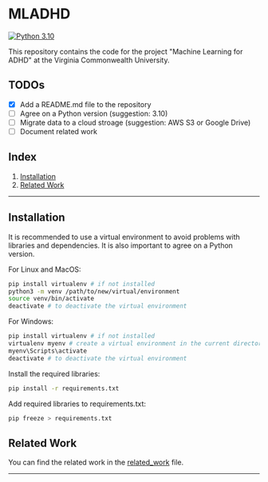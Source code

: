 # MLADHD

[![Python 3.10](https://img.shields.io/badge/python-3.10-blue)](https://www.python.org/downloads/release/python-3100/)

This repository contains the code for the project "Machine Learning for ADHD" at the Virginia Commonwealth University.

## TODOs

- [X] Add a README.md file to the repository
- [ ] Agree on a Python version (suggestion: 3.10)
- [ ] Migrate data to a cloud stroage (suggestion: AWS S3 or Google Drive)
- [ ] Document related work

## Index

1. [Installation](#installation)
2. [Related Work](#related-work)
---

## Installation

It is recommended to use a virtual environment to avoid problems with libraries and dependencies. It is also important to agree on a Python version.

For Linux and MacOS:

```bash
pip install virtualenv # if not installed
python3 -m venv /path/to/new/virtual/environment
source venv/bin/activate
deactivate # to deactivate the virtual environment
```

For Windows:

```bash
pip install virtualenv # if not installed
virtualenv myenv # create a virtual environment in the current directory
myenv\Scripts\activate
deactivate # to deactivate the virtual environment
```

Install the required libraries:

```bash
pip install -r requirements.txt
```

Add required libraries to requirements.txt:

```bash
pip freeze > requirements.txt
```

## Related Work

You can find the related work in the [related_work](/docs/related_work.md) file.

---
